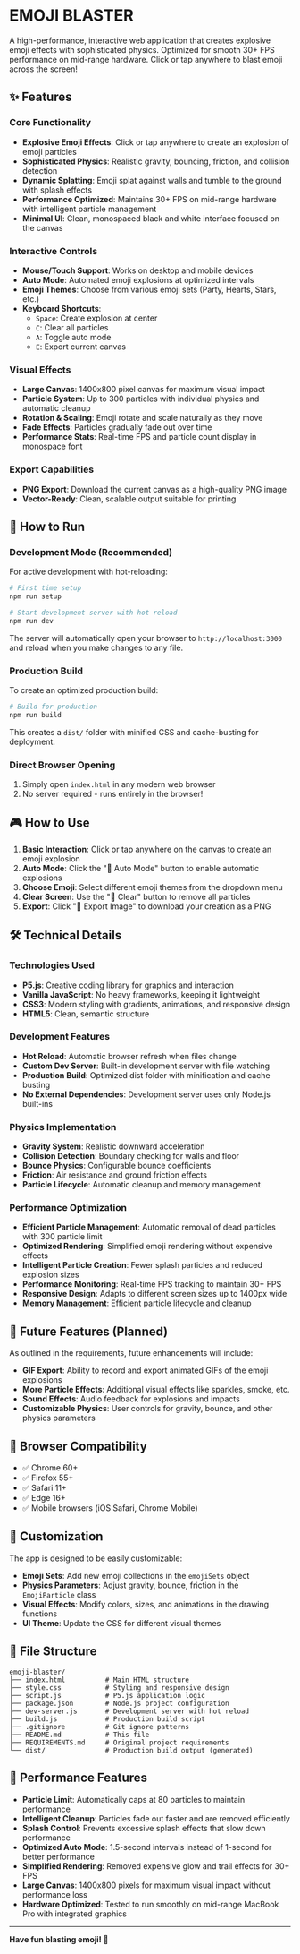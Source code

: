 # EMOJI BLASTER

A high-performance, interactive web application that creates explosive emoji effects with sophisticated physics. Optimized for smooth 30+ FPS performance on mid-range hardware. Click or tap anywhere to blast emoji across the screen!

## ✨ Features

### Core Functionality
- **Explosive Emoji Effects**: Click or tap anywhere to create an explosion of emoji particles
- **Sophisticated Physics**: Realistic gravity, bouncing, friction, and collision detection
- **Dynamic Splatting**: Emoji splat against walls and tumble to the ground with splash effects
- **Performance Optimized**: Maintains 30+ FPS on mid-range hardware with intelligent particle management
- **Minimal UI**: Clean, monospaced black and white interface focused on the canvas

### Interactive Controls
- **Mouse/Touch Support**: Works on desktop and mobile devices
- **Auto Mode**: Automated emoji explosions at optimized intervals
- **Emoji Themes**: Choose from various emoji sets (Party, Hearts, Stars, etc.)
- **Keyboard Shortcuts**: 
  - `Space`: Create explosion at center
  - `C`: Clear all particles
  - `A`: Toggle auto mode
  - `E`: Export current canvas

### Visual Effects
- **Large Canvas**: 1400x800 pixel canvas for maximum visual impact
- **Particle System**: Up to 300 particles with individual physics and automatic cleanup
- **Rotation & Scaling**: Emoji rotate and scale naturally as they move
- **Fade Effects**: Particles gradually fade out over time
- **Performance Stats**: Real-time FPS and particle count display in monospace font

### Export Capabilities
- **PNG Export**: Download the current canvas as a high-quality PNG image
- **Vector-Ready**: Clean, scalable output suitable for printing

## 🚀 How to Run

### Development Mode (Recommended)
For active development with hot-reloading:

```bash
# First time setup
npm run setup

# Start development server with hot reload
npm run dev
```

The server will automatically open your browser to `http://localhost:3000` and reload when you make changes to any file.

### Production Build
To create an optimized production build:

```bash
# Build for production
npm run build
```

This creates a `dist/` folder with minified CSS and cache-busting for deployment.

### Direct Browser Opening
1. Simply open `index.html` in any modern web browser
2. No server required - runs entirely in the browser!

## 🎮 How to Use

1. **Basic Interaction**: Click or tap anywhere on the canvas to create an emoji explosion
2. **Auto Mode**: Click the "🤖 Auto Mode" button to enable automatic explosions
3. **Choose Emoji**: Select different emoji themes from the dropdown menu
4. **Clear Screen**: Use the "🧹 Clear" button to remove all particles
5. **Export**: Click "📸 Export Image" to download your creation as a PNG

## 🛠️ Technical Details

### Technologies Used
- **P5.js**: Creative coding library for graphics and interaction
- **Vanilla JavaScript**: No heavy frameworks, keeping it lightweight
- **CSS3**: Modern styling with gradients, animations, and responsive design
- **HTML5**: Clean, semantic structure

### Development Features
- **Hot Reload**: Automatic browser refresh when files change
- **Custom Dev Server**: Built-in development server with file watching
- **Production Build**: Optimized dist folder with minification and cache busting
- **No External Dependencies**: Development server uses only Node.js built-ins

### Physics Implementation
- **Gravity System**: Realistic downward acceleration
- **Collision Detection**: Boundary checking for walls and floor
- **Bounce Physics**: Configurable bounce coefficients
- **Friction**: Air resistance and ground friction effects
- **Particle Lifecycle**: Automatic cleanup and memory management

### Performance Optimization
- **Efficient Particle Management**: Automatic removal of dead particles with 300 particle limit
- **Optimized Rendering**: Simplified emoji rendering without expensive effects
- **Intelligent Particle Creation**: Fewer splash particles and reduced explosion sizes
- **Performance Monitoring**: Real-time FPS tracking to maintain 30+ FPS
- **Responsive Design**: Adapts to different screen sizes up to 1400px wide
- **Memory Management**: Efficient particle lifecycle and cleanup

## 🌟 Future Features (Planned)

As outlined in the requirements, future enhancements will include:
- **GIF Export**: Ability to record and export animated GIFs of the emoji explosions
- **More Particle Effects**: Additional visual effects like sparkles, smoke, etc.
- **Sound Effects**: Audio feedback for explosions and impacts
- **Customizable Physics**: User controls for gravity, bounce, and other physics parameters

## 📱 Browser Compatibility

- ✅ Chrome 60+
- ✅ Firefox 55+
- ✅ Safari 11+
- ✅ Edge 16+
- ✅ Mobile browsers (iOS Safari, Chrome Mobile)

## 🎨 Customization

The app is designed to be easily customizable:
- **Emoji Sets**: Add new emoji collections in the `emojiSets` object
- **Physics Parameters**: Adjust gravity, bounce, friction in the `EmojiParticle` class
- **Visual Effects**: Modify colors, sizes, and animations in the drawing functions
- **UI Theme**: Update the CSS for different visual themes

## 🔧 File Structure

```
emoji-blaster/
├── index.html          # Main HTML structure
├── style.css           # Styling and responsive design
├── script.js           # P5.js application logic
├── package.json        # Node.js project configuration
├── dev-server.js       # Development server with hot reload
├── build.js            # Production build script
├── .gitignore          # Git ignore patterns
├── README.md           # This file
├── REQUIREMENTS.md     # Original project requirements
└── dist/               # Production build output (generated)
```

## 🎯 Performance Features

- **Particle Limit**: Automatically caps at 80 particles to maintain performance
- **Intelligent Cleanup**: Particles fade out faster and are removed efficiently
- **Splash Control**: Prevents excessive splash effects that slow down performance
- **Optimized Auto Mode**: 1.5-second intervals instead of 1-second for better performance
- **Simplified Rendering**: Removed expensive glow and trail effects for 30+ FPS
- **Large Canvas**: 1400x800 pixels for maximum visual impact without performance loss
- **Hardware Optimized**: Tested to run smoothly on mid-range MacBook Pro with integrated graphics

---

**Have fun blasting emoji! 🎉** 